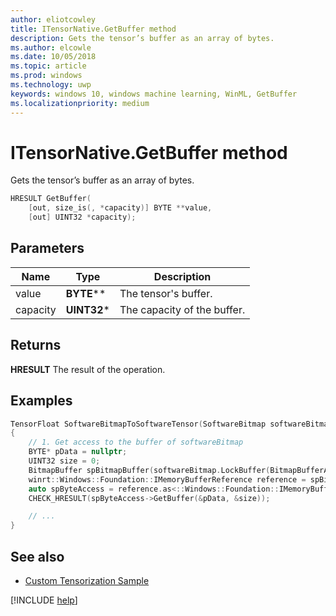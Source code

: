 ```yaml
---
author: eliotcowley
title: ITensorNative.GetBuffer method
description: Gets the tensor’s buffer as an array of bytes.
ms.author: elcowle
ms.date: 10/05/2018
ms.topic: article
ms.prod: windows
ms.technology: uwp
keywords: windows 10, windows machine learning, WinML, GetBuffer
ms.localizationpriority: medium
---
```


# ITensorNative.GetBuffer method

Gets the tensor’s buffer as an array of bytes.

```cpp
HRESULT GetBuffer(
    [out, size_is(, *capacity)] BYTE **value, 
    [out] UINT32 *capacity);
```

## Parameters

| Name | Type | Description |
|------|------|-------------|
| value | **BYTE**\*\* | The tensor's buffer. |
| capacity | **UINT32**\* | The capacity of the buffer. |

## Returns

**HRESULT**
The result of the operation.

## Examples

```cpp
TensorFloat SoftwareBitmapToSoftwareTensor(SoftwareBitmap softwareBitmap)
{
    // 1. Get access to the buffer of softwareBitmap
    BYTE* pData = nullptr;
    UINT32 size = 0;
    BitmapBuffer spBitmapBuffer(softwareBitmap.LockBuffer(BitmapBufferAccessMode::Read));
    winrt::Windows::Foundation::IMemoryBufferReference reference = spBitmapBuffer.CreateReference();
    auto spByteAccess = reference.as<::Windows::Foundation::IMemoryBufferByteAccess>();
    CHECK_HRESULT(spByteAccess->GetBuffer(&pData, &size));

    // ...
}
```

## See also

* [Custom Tensorization Sample](https://github.com/Microsoft/Windows-Machine-Learning/tree/master/Samples/CustomTensorization)

[!INCLUDE [help](../includes/get-help.md)]